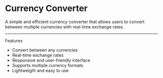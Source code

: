 # Currency Converter

A simple and efficient currency converter that allows users to convert between multiple currencies with real-time exchange rates.

---

 Features
- Convert between any currencies
- Real-time exchange rates
- Responsive and user-friendly interface
- Supports multiple currency formats
- Lightweight and easy to use
